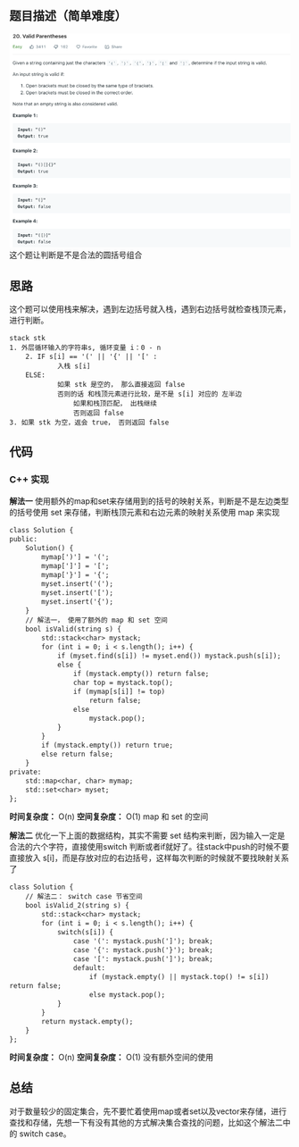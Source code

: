 ## 题目描述（简单难度）
![](/assets/020-1.png)
这个题让判断是不是合法的圆括号组合

## 思路
这个题可以使用栈来解决，遇到左边括号就入栈，遇到右边括号就检查栈顶元素，进行判断。

```
stack stk
1. 外层循环输入的字符串s, 循环变量 i：0 - n
    2. IF s[i] == '(' || '{' || '[' :
            入栈 s[i]
    ELSE:
            如果 stk 是空的， 那么直接返回 false
            否则的话 和栈顶元素进行比较，是不是 s[i] 对应的 左半边
                如果和栈顶匹配， 出栈继续
                否则返回 false
3. 如果 stk 为空，返会 true， 否则返回 false
```

## 代码
### C++ 实现

**解法一**
使用额外的map和set来存储用到的括号的映射关系，判断是不是左边类型的括号使用 set 来存储，判断栈顶元素和右边元素的映射关系使用 map 来实现
```
class Solution {
public:
    Solution() {
        mymap[')'] = '(';
        mymap[']'] = '[';
        mymap['}'] = '{';
        myset.insert('(');
        myset.insert('[');
        myset.insert('{');
    }
    // 解法一， 使用了额外的 map 和 set 空间
    bool isValid(string s) {
        std::stack<char> mystack;
        for (int i = 0; i < s.length(); i++) {
            if (myset.find(s[i]) != myset.end()) mystack.push(s[i]);
            else {
                if (mystack.empty()) return false;
                char top = mystack.top();
                if (mymap[s[i]] != top)
                    return false;
                else
                    mystack.pop();
            }
        }
        if (mystack.empty()) return true;
        else return false;
    }
private:
    std::map<char, char> mymap;
    std::set<char> myset;
};
```
**时间复杂度：** O(n)
**空间复杂度：** O(1)  map 和 set 的空间

**解法二**
优化一下上面的数据结构，其实不需要 set 结构来判断，因为输入一定是合法的六个字符，直接使用switch 判断或者if就好了。往stack中push的时候不要直接放入 s[i]，而是存放对应的右边括号，这样每次判断的时候就不要找映射关系了

```
class Solution {
    // 解法二： switch case 节省空间
    bool isValid_2(string s) {
        std::stack<char> mystack;
        for (int i = 0; i < s.length(); i++) {
            switch(s[i]) {
                case '(': mystack.push(']'); break;
                case '{': mystack.push('}'); break;
                case '[': mystack.push(']'); break;
                default:
                    if (mystack.empty() || mystack.top() != s[i]) return false;
                    else mystack.pop();
            }
        }
        return mystack.empty();
    }
};
```
**时间复杂度：** O(n)
**空间复杂度：** O(1)  没有额外空间的使用

## 总结
对于数量较少的固定集合，先不要忙着使用map或者set以及vector来存储，进行查找和存储，先想一下有没有其他的方式解决集合查找的问题，比如这个解法二中的 switch case。



